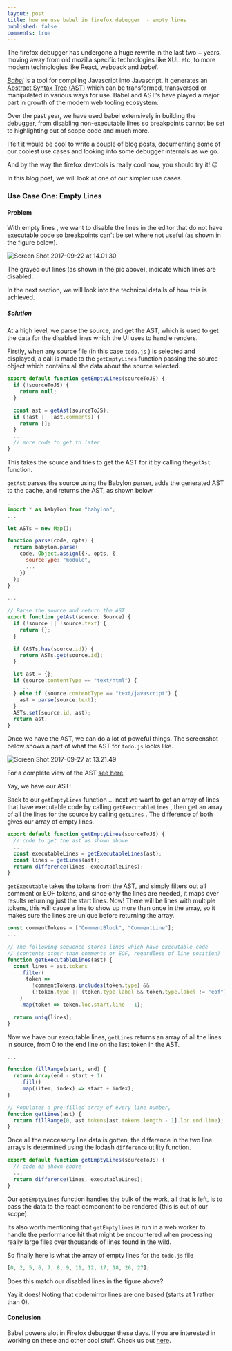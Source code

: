 ```yaml
---
layout: post
title: how we use babel in firefox debugger  - empty lines
published: false
comments: true
---
```


The firefox debugger has undergone a huge rewrite in the last two + years, moving away from old mozilla specific technologies like XUL etc, to more modern technologies like React, webpack and _babel_.

[_Babel_][babel] is a tool for compiling Javascript into Javascript. It generates an [Abstract Syntax Tree (AST)][ast_wiki] which can be transformed, transversed or manipulated in various ways for use. Babel and AST's have played a major part in growth of the modern web tooling ecosystem.

Over the past year, we have used babel extensively in building the debugger, from disabling non-executable lines so breakpoints cannot be set to highlighting out of scope code and much more.

I felt it would be cool to write a couple of blog posts, documenting some of our coolest use cases and looking into some debugger internals as we go.

And by the way the firefox devtools is really cool now, you should try it! 😉

In this blog post, we will look at one of our simpler use cases.

### Use Case One: Empty Lines

#### Problem

With empty lines , we want to disable the lines in the editor that do not have executable code so breakpoints can't be set where not useful (as shown in the figure below).

![Screen Shot 2017-09-22 at 14.01.30][code_view]

The grayed out lines (as shown in the pic above), indicate which lines are disabled.

In the next section, we will look into the technical details of how this is achieved.

##### Solution

At a high level, we parse the source, and get the AST, which is used to get the data for the disabled lines which the UI uses to handle renders.

Firstly, when any source file (in this case `todo.js` ) is selected and displayed, a call is made to the `getEmptyLines` function passing the source object which contains all the data about the source selected.

```js
export default function getEmptyLines(sourceToJS) {
  if (!sourceToJS) {
    return null;
  }

  const ast = getAst(sourceToJS);
  if (!ast || !ast.comments) {
    return [];
  }
  ...
  // more code to get to later
}
```

This takes the source and tries to get the AST for it by calling the`getAst` function.

`getAst` parses the source using the Babylon parser, adds the generated AST to the cache, and returns the AST, as shown below

```js
...
import * as babylon from "babylon";
...

let ASTs = new Map();

function parse(code, opts) {
  return babylon.parse(
    code, Object.assign({}, opts, {
      sourceType: "module",
      ...
    })
  );
}

...

// Parse the source and return the AST
export function getAst(source: Source) {
  if (!source || !source.text) {
    return {};
  }

  if (ASTs.has(source.id)) {
    return ASTs.get(source.id);
  }

  let ast = {};
  if (source.contentType == "text/html") {
    ...
  } else if (source.contentType == "text/javascript") {
    ast = parse(source.text);
  }
  ASTs.set(source.id, ast);
  return ast;
}
```

Once we have the AST, we can do a lot of poweful things. The screenshot below shows a part of what the AST for `todo.js` looks like.

![Screen Shot 2017-09-27 at 13.21.49][ast_view]

For a complete view of the AST [see here][ast].

Yay, we have our AST!

Back to our `getEmptyLines` function ... next we want to get an array of lines that have executable code by calling `getExecutableLines` , then get an array of all the lines for the source by calling `getLines` . The difference of both gives our array of empty lines.

```js
export default function getEmptyLines(sourceToJS) {
  // code to get the ast as shown above
  ...
  const executableLines = getExecutableLines(ast);
  const lines = getLines(ast);
  return difference(lines, executableLines);
}
```

`getExecutable` takes the tokens from the AST, and simply filters out all comment or EOF tokens, and since only the lines are needed, it maps over results returning just the start lines. Now! There will be lines with multiple tokens, this will cause a line to show up more than once in the array, so it makes sure the lines are unique before returning the array.

```js
const commentTokens = ["CommentBlock", "CommentLine"];
...

// The following sequence stores lines which have executable code
// (contents other than comments or EOF, regardless of line position)
function getExecutableLines(ast) {
  const lines = ast.tokens
    .filter(
      token =>
        !commentTokens.includes(token.type) &&
        (!token.type || (token.type.label && token.type.label != "eof"))
    )
    .map(token => token.loc.start.line - 1);

  return uniq(lines);
}
```

Now we have our executable lines, `getLines` returns an array of all the lines in source, from 0 to the end line on the last token in the AST.

```js
...

function fillRange(start, end) {
  return Array(end - start + 1)
    .fill()
    .map((item, index) => start + index);
}

// Populates a pre-filled array of every line number,
function getLines(ast) {
  return fillRange(0, ast.tokens[ast.tokens.length - 1].loc.end.line);
}
```

Once all the neccesarry line data is gotten, the difference in the two line arrays is determined using the lodash `difference` utility function.

```js
export default function getEmptyLines(sourceToJS) {
  // code as shown above
  ...
  return difference(lines, executableLines);
}
```

Our `getEmptyLines` function handles the bulk of the work, all that is left, is to pass the data to the react component to be rendered (this is out of our scope).

Its also worth mentioning that `getEmptylines` is run in a web worker to handle the performance hit that might be encountered when processing really large files over thousands of lines found in the wild.

So finally here is what the array of empty lines for the `todo.js` file

```js
[0, 2, 5, 6, 7, 8, 9, 11, 12, 17, 18, 26, 27];
```

Does this match our disabled lines in the figure above?

Yay it does! Noting that codemirror lines are one based (starts at 1 rather than 0).

#### Conclusion

Babel powers alot in Firefox debugger these days. If you are interested in working on these and other cool stuff.
Check us out [here][debugger].

[babel]: https://babeljs.io/
[ast_wiki]: https://en.wikipedia.org/wiki/Abstract_syntax_tree
[ast]: https://astexplorer.net/#/gist/8ef7a7ea2124d997984e7cea06ab9ae4/16ffabe564617bca00acc693d406961ecf718f46
[ast_view]: /assets/imgs/ast_view.png
[code_view]: /assets/imgs/code_view.png
[debugger]: https://github.com/devtools-html/debugger.html
